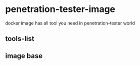 # penetration-tester-image
docker image has all tool you need in  penetration-tester world


## tools-list





##  image base
